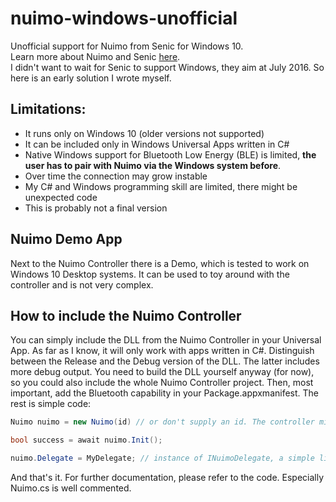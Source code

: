 # nuimo-windows-unofficial

Unofficial support for Nuimo from Senic for Windows 10.<br/>
Learn more about Nuimo and Senic [here](https://www.senic.com/).<br/>
I didn't want to wait for Senic to support Windows, they aim at July 2016.
So here is an early solution I wrote myself.

## Limitations:
 - It runs only on Windows 10 (older versions not supported)
 - It can be included only in Windows Universal Apps written in C#
 - Native Windows support for Bluetooth Low Energy (BLE) is limited, **the user has to pair with Nuimo via the Windows system before**.
 - Over time the connection may grow instable
 - My C# and Windows programming skill are limited, there might be unexpected code
 - This is probably not a final version

## Nuimo Demo App
Next to the Nuimo Controller there is a Demo, which is tested to work on Windows 10 Desktop systems. 
It can be used to toy around with the controller and is not very complex.

## How to include the Nuimo Controller
You can simply include the DLL from the Nuimo Controller in your Universal App. As far as I know, it will only work with apps written in C#. Distinguish between the Release and the Debug version of the DLL. The latter includes more debug output. You need to build the DLL yourself anyway (for now), so you could also include the whole Nuimo Controller project.
Then, most important, add the Bluetooth capability in your Package.appxmanifest.
The rest is simple code:
```csharp
Nuimo nuimo = new Nuimo(id) // or don't supply an id. The controller might find Nuimo anyway

bool success = await nuimo.Init();

nuimo.Delegate = MyDelegate; // instance of INuimoDelegate, a simple listener interface
```
And that's it. For further documentation, please refer to the code. Especially Nuimo.cs is well commented.
